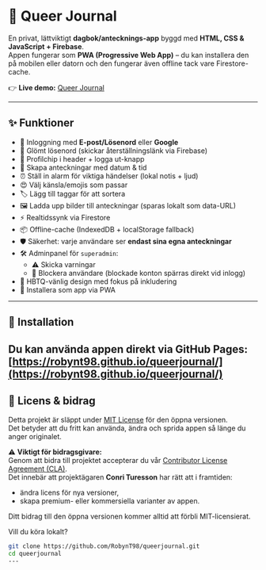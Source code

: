 # 🌈 Queer Journal

En privat, lättviktigt **dagbok/antecknings-app** byggd med **HTML, CSS & JavaScript + Firebase**.  
Appen fungerar som **PWA (Progressive Web App)** – du kan installera den på mobilen eller datorn och den fungerar även offline tack vare Firestore-cache.

👉 **Live demo:** [Queer Journal](https://robynt98.github.io/queerjournal/)

---

## ✨ Funktioner
- 🔐 Inloggning med **E-post/Lösenord** eller **Google**
- 📧 Glömt lösenord (skickar återställningslänk via Firebase)
- 👤 Profilchip i header + logga ut-knapp
- 📅 Skapa anteckningar med datum & tid  
- ⏰ Ställ in alarm för viktiga händelser (lokal notis + ljud)  
- 😍 Välj känsla/emojis som passar  
- 🏷️ Lägg till taggar för att sortera  
- 🖼️ Ladda upp bilder till anteckningar (sparas lokalt som data-URL)  
- ⚡ Realtidssynk via Firestore  
- 📦 Offline-cache (IndexedDB + localStorage fallback)  
- 🛡️ Säkerhet: varje användare ser **endast sina egna anteckningar**  
- 🛠️ Adminpanel för `superadmin`:  
  - ⚠️ Skicka varningar  
  - 🚫 Blockera användare (blockade konton spärras direkt vid inlogg)  
- 🌈 HBTQ-vänlig design med fokus på inkludering  
- 📱 Installera som app via PWA

---

## 🚀 Installation

Du kan använda appen direkt via GitHub Pages:  
[https://robynt98.github.io/queerjournal/](https://robynt98.github.io/queerjournal/)
---

## 📜 Licens & bidrag

Detta projekt är släppt under [MIT License](LICENSE) för den öppna versionen.  
Det betyder att du fritt kan använda, ändra och sprida appen så länge du anger originalet.

⚠️ **Viktigt för bidragsgivare:**  
Genom att bidra till projektet accepterar du vår [Contributor License Agreement (CLA)](CONTRIBUTOR_LICENSE_AGREEMENT.md).  
Det innebär att projektägaren **Conri Turesson** har rätt att i framtiden:
- ändra licens för nya versioner,
- skapa premium- eller kommersiella varianter av appen.

Ditt bidrag till den öppna versionen kommer alltid att förbli MIT-licensierat.

Vill du köra lokalt?  

```bash
git clone https://github.com/RobynT98/queerjournal.git
cd queerjournal
---
